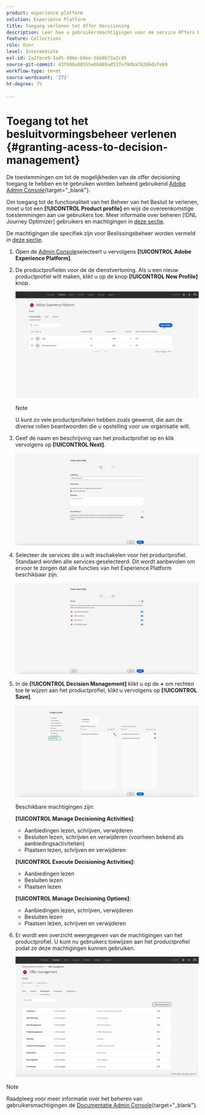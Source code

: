 ```yaml
---
product: experience platform
solution: Experience Platform
title: Toegang verlenen tot Offer Decisioning
description: Leer hoe u gebruikersmachtigingen voor de service Offers Decisioning via Adobe Admin Console beheert.
feature: Collections
role: User
level: Intermediate
exl-id: 2a2fece9-1ad5-498e-b0ee-5bb0b73a2cd5
source-git-commit: 43fb98a08555e6b889ad537e79dba78286dafeb9
workflow-type: tm+mt
source-wordcount: '273'
ht-degree: 7%

---
```


# Toegang tot het besluitvormingsbeheer verlenen {#granting-acess-to-decision-management}

De toestemmingen om tot de mogelijkheden van de offer decisioning toegang te hebben en te gebruiken worden beheerd gebruikend [Adobe Admin Console](https://helpx.adobe.com/nl/enterprise/managing/user-guide.html){target=&quot;_blank&quot;}.

Om toegang tot de functionaliteit van het Beheer van het Besluit te verlenen, moet u tot een **[!UICONTROL Product profile]** en wijs de overeenkomstige toestemmingen aan uw gebruikers toe. Meer informatie over beheren [!DNL Journey Optimizer] gebruikers en machtigingen in [deze sectie](../../administration/permissions.md).

De machtigingen die specifiek zijn voor Beslissingsbeheer worden vermeld in [deze sectie](../../administration/high-low-permissions.md#manage-decisioning).

<!--If you are a [!DNL Journey Optimizer] user leveraging the **Decision Management** functionality, you need to have the [Decision management permissions](../../administration/high-low-permissions.md#decisions-permissions) enabled to acces all related capabilities. Learn more on managing [!DNL Journey Optimizer] users and permissions in [this section](../../administration/permissions.md).

If you are an [Adobe Experience Platform](https://experienceleague.adobe.com/docs/experience-platform/landing/home.html){target="_blank"} user leveraging the **Offer Decisioning** application service, follow the steps [below](#granting-acess-to-offer-decisioning) to grant access to [!DNL Offer Decisioning].

Grant access to Offer Decisioning

The steps below only apply to **Experience Platform users** leveraging the [!DNL Offer Decisioning] service.-->

1. Open de [Admin Console](https://helpx.adobe.com/enterprise/managing/user-guide.html)selecteert u vervolgens **[!UICONTROL Adobe Experience Platform]**.

   <!--![](../../assets/offers_admin_console.png)-->

1. De productprofielen voor de de dienstvertoning. Als u een nieuw productprofiel wilt maken, klikt u op de knop **[!UICONTROL New Profile]** knop.

   ![](../../assets/offers_rights_productprofile.png)

   >[!NOTE]
   >
   >U kunt zo vele productprofielen hebben zoals gewenst, die aan de diverse rollen beantwoorden die u opstelling voor uw organisatie wilt.

1. Geef de naam en beschrijving van het productprofiel op en klik vervolgens op **[!UICONTROL Next]**.

   ![](../../assets/create-product-profile.png)

   <!--To access the product profile’s permissions, select the **[!UICONTROL Permissions]** line.-->

1. Selecteer de services die u wilt inschakelen voor het productprofiel. Standaard worden alle services geselecteerd. Dit wordt aanbevolen om ervoor te zorgen dat alle functies van het Experience Platform beschikbaar zijn.

   ![](../../assets/enable-services.png)

1. In de **[!UICONTROL Decision Management]** klikt u op de **+** om rechten toe te wijzen aan het productprofiel, klikt u vervolgens op **[!UICONTROL Save]**.

   ![](../../assets/configure-profile.png)

   Beschikbare machtigingen zijn:

   **[!UICONTROL Manage Decisioning Activities]**:

   * Aanbiedingen lezen, schrijven, verwijderen
   * Besluiten lezen, schrijven en verwijderen (voorheen bekend als aanbiedingsactiviteiten)
   * Plaatsen lezen, schrijven en verwijderen

   **[!UICONTROL Execute Decisioning Activities]**:

   * Aanbiedingen lezen
   * Besluiten lezen
   * Plaatsen lezen

   **[!UICONTROL Manage Decisioning Options]**:

   * Aanbiedingen lezen, schrijven, verwijderen
   * Besluiten lezen
   * Plaatsen lezen, schrijven en verwijderen



1. Er wordt een overzicht weergegeven van de machtigingen van het productprofiel. U kunt nu gebruikers toewijzen aan het productprofiel zodat ze deze machtigingen kunnen gebruiken.

   ![](../../assets/product-profile-created.png)

>[!NOTE]
>
>Raadpleeg voor meer informatie over het beheren van gebruikersmachtigingen de [Documentatie Admin Console](https://helpx.adobe.com/enterprise/managing/user-guide.html){target=&quot;_blank&quot;}.

